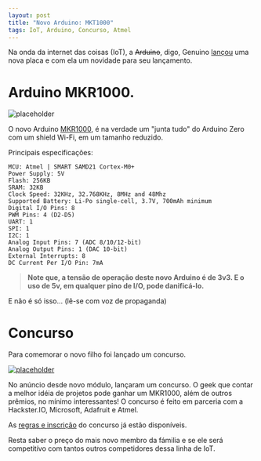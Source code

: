 ```yaml
---
layout: post
title: "Novo Arduino: MKT1000"
tags: IoT, Arduino, Concurso, Atmel
---
```


Na onda da internet das coisas (IoT), a <s>Arduino</s>, digo, Genuino [lançou](http://blog.atmel.com/2015/12/09/the-arduino-mkr1000-rolls-the-zero-and-wi-fi-shield-all-into-one/) uma nova placa e com ela um novidade para seu lançamento.

# Arduino MKR1000.

![placeholder](https://atmelcorporation.files.wordpress.com/2015/12/mkr1000_web-1.jpg?w=603&h=398)

<!-- more -->

O novo Arduino [MKR1000](https://www.arduino.cc/en/Main/ArduinoMKR1000), é na verdade um "junta tudo" do Arduino Zero com um shield Wi-Fi, em um tamanho reduzido.

Principais especificações:

    MCU: Atmel | SMART SAMD21 Cortex-M0+
    Power Supply: 5V
    Flash: 256KB
    SRAM: 32KB
    Clock Speed: 32KHz, 32.768KHz, 8MHz and 48Mhz
    Supported Battery: Li-Po single-cell, 3.7V, 700mAh minimum
    Digital I/O Pins: 8
    PWM Pins: 4 (D2-D5)
    UART: 1
    SPI: 1
    I2C: 1
    Analog Input Pins: 7 (ADC 8/10/12-bit)
    Analog Output Pins: 1 (DAC 10-bit)
    External Interrupts: 8
    DC Current Per I/O Pin: 7mA



> **Note que, a tensão de operação deste novo Arduino é de 3v3. E o uso de 5v, em qualquer pino de I/O, pode danificá-lo.**


E não é só isso... (lê-se com voz de propaganda)

# Concurso
Para comemorar o novo filho foi lançado um concurso.

[![placeholder](https://atmelcorporation.files.wordpress.com/2015/12/maker_contest_blogpost-1.png?w=626&h=260)](https://www.hackster.io/challenges/arduino-microsoft-maker/)

No anúncio desde novo módulo, lançaram um concurso. O geek que contar a melhor idéia de projetos pode ganhar um MKR1000, além de outros prêmios, no mínimo interessantes! O concurso é feito em parceria com a Hackster.IO, Microsoft, Adafruit e Atmel.

As [regras e inscrição](https://www.hackster.io/challenges/arduino-microsoft-maker/) do concurso já estão disponíveis.

Resta saber o preço do mais novo membro da fámilia e se ele será competitívo com tantos outros competidores dessa linha de IoT.
